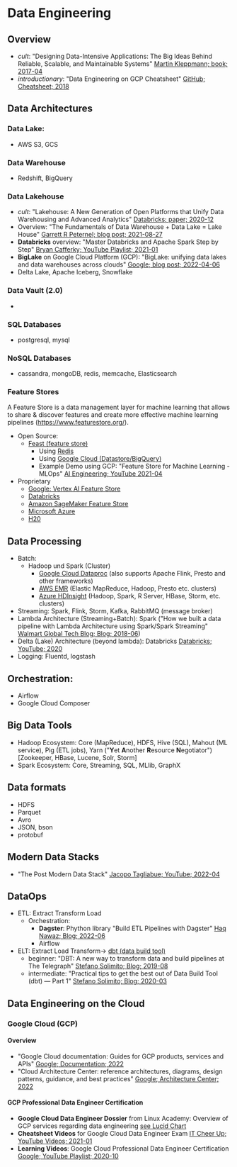 # Data Engineering

## Overview

- *cult*: "Designing Data-Intensive Applications: The Big Ideas Behind Reliable, Scalable, and Maintainable Systems" [Martin Kleppmann; book; 2017-04](https://github.com/jeffrey-xiao/papers/blob/master/textbooks/designing-data-intensive-applications.pdf)
- *introductionary*: "Data Engineering on GCP Cheatsheet" [GitHub; Cheatsheet; 2018](https://github.com/ml874/Data-Engineering-on-GCP-Cheatsheet/blob/master/data_engineering_on_GCP.pdf)

## Data Architectures

### Data Lake: 
- AWS S3, GCS

### Data Warehouse
- Redshift, BigQuery

### Data Lakehouse

- *cult*: "Lakehouse: A New Generation of Open Platforms that Unify Data Warehousing and Advanced Analytics" [Databricks; paper; 2020-12](https://www.cidrdb.org/cidr2021/papers/cidr2021_paper17.pdf)
- Overview: "The Fundamentals of Data Warehouse + Data Lake = Lake House" [Garrett R Peternel; blog post; 2021-08-27](https://towardsdatascience.com/the-fundamentals-of-data-warehouse-data-lake-lake-house-ff640851c832)
- **Databricks** overview: "Master Databricks and Apache Spark Step by Step" [Bryan Cafferky; YouTube Playlist; 2021-01](https://www.youtube.com/playlist?list=PL7_h0bRfL52qWoCcS18nXcT1s-5rSa1yp)
- **BigLake** on Google Cloud Platform (GCP): "BigLake: unifying data lakes and data warehouses across clouds" [Google; blog post; 2022-04-06](https://cloud.google.com/blog/products/data-analytics/unifying-data-lakes-and-data-warehouses-across-clouds-with-biglake)
- Delta Lake, Apache Iceberg, Snowflake

### Data Vault (2.0)
- 

### SQL Databases
- postgresql, mysql

### NoSQL Databases
- cassandra, mongoDB, redis, memcache, Elasticsearch

### Feature Stores
A Feature Store is a data management layer for machine learning that allows to share & discover features and create more effective machine learning pipelines (https://www.featurestore.org/).

- Open Source:
  - [Feast (feature store)](https://docs.feast.dev/)
    - Using [Redis](https://redis.com/blog/building-feature-stores-with-redis-introduction-to-feast-with-redis/)
    - Using [Google Cloud (Datastore/BigQuery)](https://docs.feast.dev/reference/providers/google-cloud-platform)
    - Example Demo using GCP: "Feature Store for Machine Learning - MLOps" [AI Engineering; YouTube 2021-04](https://www.youtube.com/watch?v=ZeJdr0nZ9PA&ab_channel=AIEngineering)
- Proprietary
  - [Google: Vertex AI Feature Store](https://cloud.google.com/vertex-ai/docs/featurestore?hl=de)
  - [Databricks](https://docs.databricks.com/applications/machine-learning/feature-store/index.html)
  - [Amazon SageMaker Feature Store](https://aws.amazon.com/de/sagemaker/feature-store/)
  - [Microsoft Azure](https://techcommunity.microsoft.com/t5/ai-customer-engineering-team/bringing-feature-store-to-azure-from-microsoft-azure-redis-and/ba-p/2918917)
  - [H20](https://h2o.ai/platform/ai-cloud/make/feature-store/)


## Data Processing
- Batch:
  - Hadoop und Spark (Cluster) 
    - [Google Cloud Dataproc](https://cloud.google.com/dataproc) (also supports Apache Flink, Presto and other frameworks)
    - [AWS EMR](https://aws.amazon.com/de/emr/) (Elastic MapReduce, Hadoop, Presto etc. clusters)
    - [Azure HDInsight](https://azure.microsoft.com/de-de/services/hdinsight/#overview) (Hadoop, Spark, R Server, HBase, Storm, etc. clusters)
- Streaming: Spark, Flink, Storm, Kafka, RabbitMQ (message broker)
- Lambda Architecture (Streaming+Batch): Spark ("How we built a data pipeline with Lambda Architecture using Spark/Spark Streaming" [Walmart Global Tech Blog; Blog; 2018-06](https://medium.com/walmartglobaltech/how-we-built-a-data-pipeline-with-lambda-architecture-using-spark-spark-streaming-9d3b4b4555d3))
- Delta (Lake) Architecture (beyond lambda): Databricks [Databricks; YouTube; 2020](https://www.youtube.com/watch?v=FePv0lro0z8&t=49s&ab_channel=Databricks)
- Logging: Fluentd, logstash
  
## Orchestration:
- Airflow
- Google Cloud Composer
 
## Big Data Tools
- Hadoop Ecosystem: Core (MapReduce), HDFS, Hive (SQL), Mahout (ML service), Pig (ETL jobs), Yarn ("**Y**et **A**nother **R**esource **N**egotiator") [Zookeeper, HBase, Lucene, Solr, Storm]
- Spark Ecosystem: Core, Streaming, SQL, MLlib, GraphX
  
## Data formats
- HDFS
- Parquet
- Avro
- JSON, bson
- protobuf

## Modern Data Stacks

- "The Post Modern Data Stack" [Jacopo Tagliabue; YouTube; 2022-04](https://www.youtube.com/watch?v=5kHDb-XGHtc&ab_channel=JacopoTagliabue)

## DataOps

- ETL: Extract Transform Load
  - Orchestration:
    - **Dagster**: Phython library "Build ETL Pipelines with Dagster" [Haq Nawaz; Blog; 2022-06](https://blog.devgenius.io/build-etl-pipelines-with-dagster-4c5f2ac678db)
    - Airflow
- ELT: Extract Load Transform-> [dbt (data build tool)](https://docs.getdbt.com/docs/introduction)
  - beginner: "DBT: A new way to transform data and build pipelines at The Telegraph" [Stefano Solimito; Blog; 2019-08](https://medium.com/the-telegraph-engineering/dbt-a-new-way-to-handle-data-transformation-at-the-telegraph-868ce3964eb4)
  - intermediate: "Practical tips to get the best out of Data Build Tool (dbt) — Part 1" [Stefano Solimito; Blog; 2020-03](https://medium.com/photobox-technology-product-and-design/practical-tips-to-get-the-best-out-of-data-building-tool-dbt-part-1-8cfa21ef97c5)

## Data Engineering on the Cloud

### Google Cloud (GCP)

#### Overview

- "Google Cloud documentation: Guides for GCP products, services and APIs" [Google; Documentation; 2022](https://cloud.google.com/docs)
- "Cloud Architecture Center: reference architectures, diagrams, design patterns, guidance, and best practices" [Google; Architecture Center; 2022](https://cloud.google.com/architecture)

#### GCP Professional Data Engineer Certification

- **Google Cloud Data Engineer Dossier** from Linux Academy: Overview of GCP services regarding data engineering [see Lucid Chart](https://lucid.app/lucidchart/0ca44a63-4ea4-4d78-8367-2465512d21be/view?page=5CetVcvv3YSZ#)
- **Cheatsheet Videos** for Google Cloud Data Engineer Exam [IT Cheer Up; YouTube Videos; 2021-01](https://www.youtube.com/playlist?list=PLWXckUXLY7LwbBz6eyYzDocZo1vkvRWC7)
- **Learning Videos**: Google Cloud Professional Data Engineer Certification [Google; YouTube Playlist; 2020-10](https://www.youtube.com/playlist?list=PLWXckUXLY7LzOBySwKXb9fqejwpGcnAwi)


